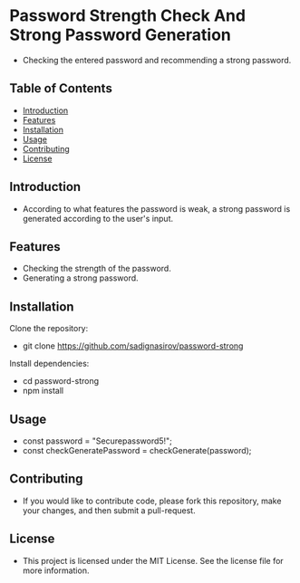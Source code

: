 # Password Strength Check And Strong Password Generation

- Checking the entered password and recommending a strong password.

## Table of Contents

- [Introduction](#introduction)
- [Features](#features)
- [Installation](#installation)
- [Usage](#usage)
- [Contributing](#contributing)
- [License](#license)

## Introduction

- According to what features the password is weak, a strong password is generated according to the user's input.

## Features

- Checking the strength of the password.
- Generating a strong password.

## Installation

Clone the repository:
- git clone https://github.com/sadignasirov/password-strong

Install dependencies:
- cd password-strong
- npm install

## Usage

- const password = "Securepassword5!";
- const checkGeneratePassword = checkGenerate(password);

## Contributing

- If you would like to contribute code, please fork this repository, make your changes, and then submit a pull-request.

## License

- This project is licensed under the MIT License. See the license file for more information.



